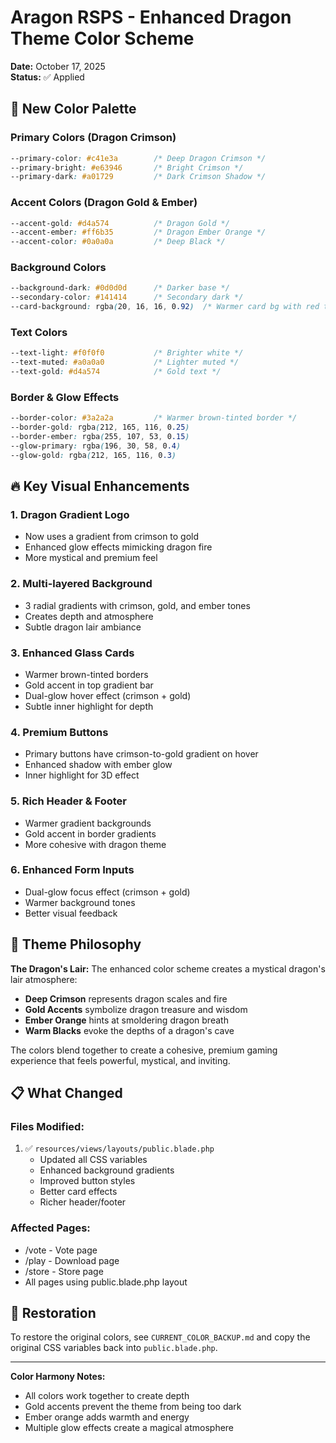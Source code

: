 # Aragon RSPS - Enhanced Dragon Theme Color Scheme

**Date:** October 17, 2025  
**Status:** ✅ Applied

## 🎨 New Color Palette

### Primary Colors (Dragon Crimson)
```css
--primary-color: #c41e3a        /* Deep Dragon Crimson */
--primary-bright: #e63946       /* Bright Crimson */
--primary-dark: #a01729         /* Dark Crimson Shadow */
```

### Accent Colors (Dragon Gold & Ember)
```css
--accent-gold: #d4a574          /* Dragon Gold */
--accent-ember: #ff6b35         /* Dragon Ember Orange */
--accent-color: #0a0a0a         /* Deep Black */
```

### Background Colors
```css
--background-dark: #0d0d0d      /* Darker base */
--secondary-color: #141414      /* Secondary dark */
--card-background: rgba(20, 16, 16, 0.92)  /* Warmer card bg with red tint */
```

### Text Colors
```css
--text-light: #f0f0f0           /* Brighter white */
--text-muted: #a0a0a0           /* Lighter muted */
--text-gold: #d4a574            /* Gold text */
```

### Border & Glow Effects
```css
--border-color: #3a2a2a         /* Warmer brown-tinted border */
--border-gold: rgba(212, 165, 116, 0.25)
--border-ember: rgba(255, 107, 53, 0.15)
--glow-primary: rgba(196, 30, 58, 0.4)
--glow-gold: rgba(212, 165, 116, 0.3)
```

## 🔥 Key Visual Enhancements

### 1. **Dragon Gradient Logo**
- Now uses a gradient from crimson to gold
- Enhanced glow effects mimicking dragon fire
- More mystical and premium feel

### 2. **Multi-layered Background**
- 3 radial gradients with crimson, gold, and ember tones
- Creates depth and atmosphere
- Subtle dragon lair ambiance

### 3. **Enhanced Glass Cards**
- Warmer brown-tinted borders
- Gold accent in top gradient bar
- Dual-glow hover effect (crimson + gold)
- Subtle inner highlight for depth

### 4. **Premium Buttons**
- Primary buttons have crimson-to-gold gradient on hover
- Enhanced shadow with ember glow
- Inner highlight for 3D effect

### 5. **Rich Header & Footer**
- Warmer gradient backgrounds
- Gold accent in border gradients
- More cohesive with dragon theme

### 6. **Enhanced Form Inputs**
- Dual-glow focus effect (crimson + gold)
- Warmer background tones
- Better visual feedback

## 🐉 Theme Philosophy

**The Dragon's Lair:**
The enhanced color scheme creates a mystical dragon's lair atmosphere:

- **Deep Crimson** represents dragon scales and fire
- **Gold Accents** symbolize dragon treasure and wisdom
- **Ember Orange** hints at smoldering dragon breath
- **Warm Blacks** evoke the depths of a dragon's cave

The colors blend together to create a cohesive, premium gaming experience that feels powerful, mystical, and inviting.

## 📋 What Changed

### Files Modified:
1. ✅ `resources/views/layouts/public.blade.php`
   - Updated all CSS variables
   - Enhanced background gradients
   - Improved button styles
   - Better card effects
   - Richer header/footer

### Affected Pages:
- /vote - Vote page
- /play - Download page  
- /store - Store page
- All pages using public.blade.php layout

## 🔄 Restoration

To restore the original colors, see `CURRENT_COLOR_BACKUP.md` and copy the original CSS variables back into `public.blade.php`.

---

**Color Harmony Notes:**
- All colors work together to create depth
- Gold accents prevent the theme from being too dark
- Ember orange adds warmth and energy
- Multiple glow effects create a magical atmosphere
